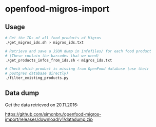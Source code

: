 # openfood-migros-import

## Usage

```bash
# Get the IDs of all food products of Migros
./get_migros_ids.sh > migros_ids.txt

# Retrieve and save a JSON dump in infofiles/ for each food product
# (These contain the barcodes that we need)
./get_products_infos_from_ids.sh < migros_ids.txt

# Check which product is missing from OpenFood database (use their
# postgres database directly)
./filter_existing_products.py
```

## Data dump
Get the data retrieved on 20.11.2016:

https://github.com/simonbru/openfood-migros-import/releases/download/v1/datadump.zip
